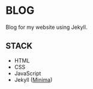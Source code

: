 # BLOG
Blog for my website using Jekyll.

## STACK
- HTML
- CSS
- JavaScript
- Jekyll ([Minima](https://github.com/jekyll/minima/))
